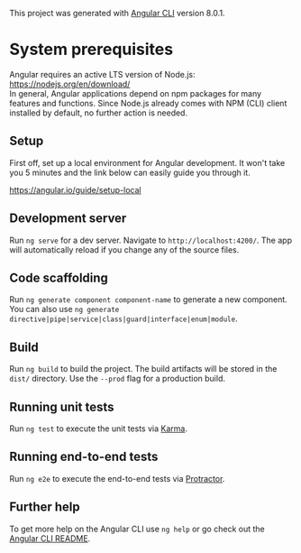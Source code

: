 This project was generated with [Angular CLI](https://github.com/angular/angular-cli) version 8.0.1.

# System prerequisites

Angular requires an active LTS version of Node.js: https://nodejs.org/en/download/ <br />
In general, Angular applications depend on npm packages for many features and functions. Since Node.js already comes with NPM (CLI) client installed by default, no further action is needed. 

## Setup

First off, set up a local environment for Angular development. It won't take you 5 minutes and the link below can easily guide you through it.

https://angular.io/guide/setup-local

## Development server

Run `ng serve` for a dev server. Navigate to `http://localhost:4200/`. The app will automatically reload if you change any of the source files.

## Code scaffolding

Run `ng generate component component-name` to generate a new component. You can also use `ng generate directive|pipe|service|class|guard|interface|enum|module`.

## Build

Run `ng build` to build the project. The build artifacts will be stored in the `dist/` directory. Use the `--prod` flag for a production build.

## Running unit tests

Run `ng test` to execute the unit tests via [Karma](https://karma-runner.github.io).

## Running end-to-end tests

Run `ng e2e` to execute the end-to-end tests via [Protractor](http://www.protractortest.org/).

## Further help

To get more help on the Angular CLI use `ng help` or go check out the [Angular CLI README](https://github.com/angular/angular-cli/blob/master/README.md).
